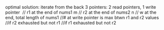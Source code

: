 optimal solution: iterate from the back
3 pointers: 2 read pointers, 1 write pointer
​
// r1 at the end of nums1 m
// r2 at the end of nums2 n
// w at the end, total length of nums1
//# at write pointer is max btwn r1 and r2 values
//if r2 exhausted but not r1
//if r1 exhausted but not r2